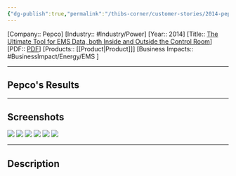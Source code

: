 ```yaml
---
{"dg-publish":true,"permalink":"/thibs-corner/customer-stories/2014-pepco-the-ultimate-tool-for-ems-data-both-inside-and-outside-the-control-room/","noteIcon":""}
---
```


[Company:: Pepco]
[Industry:: #Industry/Power]
[Year:: 2014]
[Title:: [The Ultimate Tool for EMS Data, both Inside and Outside the Control Room](https://resources.osisoft.com/presentations/pi-system--the-ultimate-tool-for-ems-data--both-inside-and-outside-the-control-room/)]
[PDF:: [PDF](https://cdn.osisoft.com/corp/en/media/presentations/2014/RegionalSeminars/TD2014_Albany/PDF/TD2014_Albany_PEPCOHoldings_Schwarz_PISystemTheUltimateToolforEMSDatabothInsideandOutsidetheControlRoom.pdf)]
[Products:: [[Product\|Product]]]
[Business Impacts:: #BusinessImpact/Energy/EMS  ]


---
## Pepco's Results

---
## Screenshots
![](https://i.imgur.com/eCaSX6f.png)
![](https://i.imgur.com/RDO4T5m.png)
![](https://i.imgur.com/vxGXfld.png)
![](https://i.imgur.com/faIwSHT.png)
![](https://i.imgur.com/NKnmQBY.png)
![](https://i.imgur.com/cCVi4Xz.png)

---
## Description